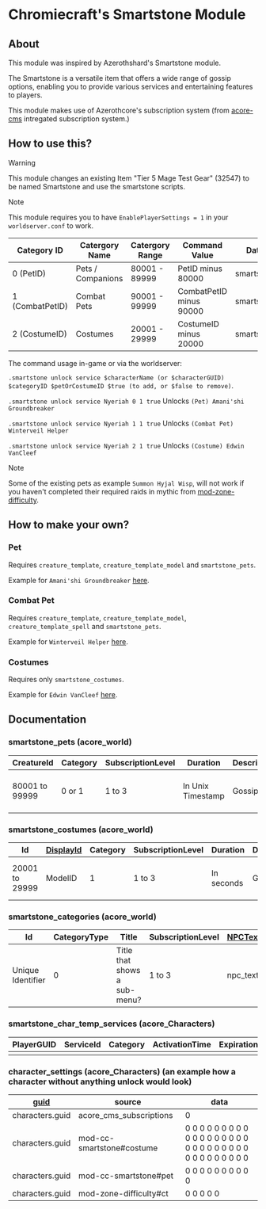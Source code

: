 # Chromiecraft's Smartstone Module

## About

This module was inspired by Azerothshard's Smartstone module.

The Smartstone is a versatile item that offers a wide range of gossip options, enabling you to provide various services and entertaining features to players.

This module makes use of Azerothcore's subscription system (from [acore-cms](https://github.com/azerothcore/acore-cms/) intregated subscription system.)

## How to use this?

> [!WARNING]  
> This module changes an existing Item "Tier 5 Mage Test Gear" (32547) to be named Smartstone and use the smartstone scripts.

> [!NOTE]
> This module requires you to have `EnablePlayerSettings = 1` in your `worldserver.conf` to work.

| Category ID     | Catergory Name    | Catergory Range | Command Value           | Database Table      |
| --------------- | ----------------- | --------------- | ----------------------- | ------------------- |
| 0 (PetID)       | Pets / Companions | 80001 - 89999   | PetID minus 80000       | smartstone_pets     |
| 1 (CombatPetID) | Combat Pets       | 90001 - 99999   | CombatPetID minus 90000 | smartstone_pets     |
| 2 (CostumeID)   | Costumes          | 20001 - 29999   | CostumeID minus 20000   | smartstone_costumes |

The command usage in-game or via the worldserver:

`.smartstone unlock service $characterName (or $characterGUID) $categoryID $petOrCostumeID $true (to add, or $false to remove)`.

`.smartstone unlock service Nyeriah 0 1 true`
Unlocks `(Pet) Amani'shi Groundbreaker`

`.smartstone unlock service Nyeriah 1 1 true`
Unlocks `(Combat Pet) Winterveil Helper`

`.smartstone unlock service Nyeriah 2 1 true`
Unlocks `(Costume) Edwin VanCleef`

> [!NOTE]
> Some of the existing pets as example `Summon Hyjal Wisp`, will not work if you haven't completed their required raids in mythic from [mod-zone-difficulty](https://github.com/azerothcore/mod-zone-difficulty).

## How to make your own?

### Pet

Requires `creature_template`, `creature_template_model` and `smartstone_pets`.

Example for `Amani'shi Groundbreaker` [here](https://github.com/chromiecraft/mod-chromiecraft-smartstone/blob/master/data/sql/db-world/updates/smartstone.sql#L108).

### Combat Pet

Requires `creature_template`, `creature_template_model`, `creature_template_spell` and `smartstone_pets`.

Example for `Winterveil Helper` [here](https://github.com/chromiecraft/mod-chromiecraft-smartstone/blob/master/data/sql/db-world/updates/smartstone.sql#L326).

### Costumes

Requires only `smartstone_costumes`.

Example for `Edwin VanCleef` [here](https://github.com/chromiecraft/mod-chromiecraft-smartstone/blob/master/data/sql/db-world/updates/smartstone.sql#L56).

## Documentation

### smartstone_pets (acore_world)

| CreatureId     | Category | SubscriptionLevel | Duration          | Description | Enabled              |
| -------------- | -------- | ----------------- | ----------------- | ----------- | -------------------- |
| 80001 to 99999 | 0 or 1   | 1 to 3            | In Unix Timestamp | Gossip Text | 1 (Show) or 0 (Hide) |

### smartstone_costumes (acore_world)

| Id             | [DisplayId](https://www.azerothcore.org/wiki/creature_template_model#creaturedisplayid) | Category | SubscriptionLevel | Duration   | Description | Enabled              |
| -------------- | --------------------------------------------------------------------------------------- | -------- | ----------------- | ---------- | ----------- | -------------------- |
| 20001 to 29999 | ModelID                                                                                 | 1        | 1 to 3            | In seconds | Gossip Text | 1 (Show) or 0 (Hide) |

### smartstone_categories (acore_world)

| Id                | CategoryType | Title                        | SubscriptionLevel | [NPCTextId](https://www.azerothcore.org/wiki/npc_text#id) | Enabled              |
| ----------------- | ------------ | ---------------------------- | ----------------- | --------------------------------------------------------- | -------------------- |
| Unique Identifier | 0            | Title that shows a sub-menu? | 1 to 3            | npc_text.id                                               | 1 (Show) or 0 (Hide) |

### smartstone_char_temp_services (acore_Characters)

| PlayerGUID | ServiceId | Category | ActivationTime | ExpirationTime |
| ---------: | --------: | -------: | -------------: | -------------: |
|            |           |          |                |                |

### character_settings (acore_Characters) (an example how a character without anything unlock would look)

| [guid](https://www.azerothcore.org/wiki/characters#guid) | source                    | data                                                                    |
| -------------------------------------------------------- | ------------------------- | ----------------------------------------------------------------------- |
| characters.guid                                          | acore_cms_subscriptions   | 0                                                                       |
| characters.guid                                          | mod-cc-smartstone#costume | 0 0 0 0 0 0 0 0 0 0 0 0 0 0 0 0 0 0 0 0 0 0 0 0 0 0 0 0 0 0 0 0 0 0 0 0 |
| characters.guid                                          | mod-cc-smartstone#pet     | 0 0 0 0 0 0 0 0 0 0                                                     |
| characters.guid                                          | mod-zone-difficulty#ct    | 0 0 0 0 0                                                               |
